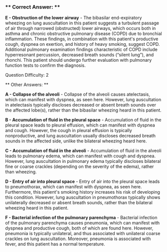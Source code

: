 ### ** Correct Answer: **

**E - Obstruction of the lower airway** - The bibasilar end-expiratory wheezing on lung auscultation in this patient suggests a turbulent passage of air through narrowed (obstructed) lower airways, which occurs both in asthma and chronic obstructive pulmonary disease (COPD) due to bronchial inflammation. These findings, in combination with this patient's productive cough, dyspnea on exertion, and history of heavy smoking, suggest COPD. Additional pulmonary examination findings characteristic of COPD include hyperresonant percussion, decreased breath sounds (“silent lung”), and rhonchi. This patient should undergo further evaluation with pulmonary function tests to confirm the diagnosis.

Question Difficulty: 2

** Other Answers: **

**A - Collapse of the alveoli** - Collapse of the alveoli causes atelectasis, which can manifest with dyspnea, as seen here. However, lung auscultation in atelectasis typically discloses decreased or absent breath sounds over the affected lobe(s), rather than the bibasilar wheezing heard in this patient.

**B - Accumulation of fluid in the pleural space** - Accumulation of fluid in the pleural space leads to pleural effusion, which can manifest with dyspnea and cough. However, the cough in pleural effusion is typically nonproductive, and lung auscultation usually discloses decreased breath sounds in the affected side, unlike the bilateral wheezing heard here.

**C - Accumulation of fluid in the alveoli** - Accumulation of fluid in the alveoli leads to pulmonary edema, which can manifest with cough and dyspnea. However, lung auscultation in pulmonary edema typically discloses bilateral fine or coarse crackles (depending on the severity of the edema), rather than wheezing.

**D - Entry of air into pleural space** - Entry of air into the pleural space leads to pneumothorax, which can manifest with dyspnea, as seen here. Furthermore, this patient's smoking history increases his risk of developing this condition. However, lung auscultation in pneumothorax typically shows unilaterally decreased or absent breath sounds, rather than the bilateral wheezing heard in this patient.

**F - Bacterial infection of the pulmonary parenchyma** - Bacterial infection of the pulmonary parenchyma causes pneumonia, which can manifest with dyspnea and productive cough, both of which are found here. However, pneumonia is typically unilateral, and thus associated with unilateral coarse crackles on lung auscultation. Moreover, pneumonia is associated with fever, and this patient has a normal temperature.

